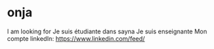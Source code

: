# onja
I am looking for
Je suis étudiante dans sayna
Je suis enseignante
Mon compte linkedIn: https://www.linkedin.com/feed/
